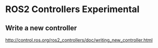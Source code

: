 # ROS2 Controllers Experimental
## Write a new controller
http://control.ros.org/ros2_controllers/doc/writing_new_controller.html


